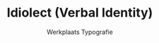 ---
title: Idiolect (Verbal Identity)
subtitle: Werkplaats Typografie
description: "Identity\nAs Nostalgia Meets Time-Pressure\nMediamatic, Amsterdam (NL)\nPhotographs by Franziska Schulz"
layout: project
thumbnail: "/assets/images/thumbnails/oliver-boulton-An-Englishman-Abroad-front.png"
---